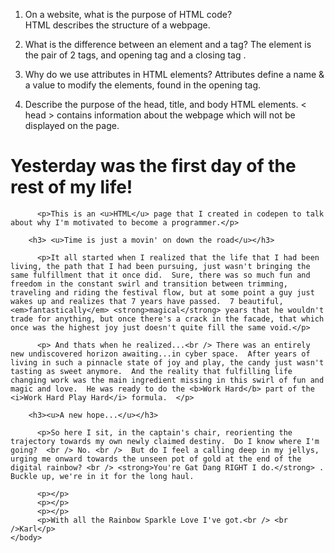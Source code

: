 <p>

1.  On a website, what is the purpose of HTML code?  
  HTML describes the structure of a webpage.

2.  What is the difference between an element and a tag?
  The element is the pair of 2 tags, and opening tag <tag> and a closing tag </tag>.

3.  Why do we use attributes in HTML elements?
  Attributes define a name & a value to modify the elements, found in the opening tag.

4.  Describe the purpose of the head, title, and body HTML elements.
  < head > contains information about the webpage which will not be displayed on the page.
  <title> shown in the browser tab or at the top of the browser window - name of website
  <body> this is what contains all the viewable content on the webpage

5.  In your browser (Chrome), how do you view the source of a website?
  option + command + U

6.  List five different HTML elements and what they are used for. For example, `<p></p>` is a paragraph element, and it is used to represent a paragraph of text.
  <i> italics </i>
  <b> bold </b>
  <h1> heading 1 (largest) </h1>
  <br /> line break
  <sub> lowers text below line </sub>

7.  What are empty elements?
  They have no words between and opening and closing tag, and usually only have one tag.  
  <hr />

8.  What is semantic markup?
  Text elements that don't affect the structure of the page but add extra information.

9.  What are three new semantic elements introduced in HTML 5? Use page 431 in the book to find more about these new elements.
  header nav article
  </p>


  <html>
    <head>
      <title>My First Web Page</title>
    </head>
      <body>
        <h1>Yesterday was the first day of the rest of my life!</h1>

          <p>This is an <u>HTML</u> page that I created in codepen to talk about why I'm motivated to become a programmer.</p>

        <h3> <u>Time is just a movin' on down the road</u></h3>

          <p>It all started when I realized that the life that I had been living, the path that I had been pursuing, just wasn't bringing the same fulfillment that it once did.  Sure, there was so much fun and freedom in the constant swirl and transition between trimming, traveling and riding the festival flow, but at some point a guy just wakes up and realizes that 7 years have passed.  7 beautiful, <em>fantastically</em> <strong>magical</strong> years that he wouldn't trade for anything, but once there's a crack in the facade, that which once was the highest joy just doesn't quite fill the same void.</p>

          <p> And thats when he realized...<br /> There was an entirely new undiscovered horizon awaiting...in cyber space.  After years of living in such a pinnacle state of joy and play, the candy just wasn't tasting as sweet anymore.  And the reality that fulfilling life changing work was the main ingredient missing in this swirl of fun and magic and love.  He was ready to do the <b>Work Hard</b> part of the <i>Work Hard Play Hard</i> formula.  </p>

        <h3><u>A new hope...</u></h3>

          <p>So here I sit, in the captain's chair, reorienting the trajectory towards my own newly claimed destiny.  Do I know where I'm going?  <br /> No. <br />  But do I feel a calling deep in my jellys, urging me onward towards the unseen pot of gold at the end of the digital rainbow? <br /> <strong>You're Gat Dang RIGHT I do.</strong> . Buckle up, we're in it for the long haul.

          <p></p>
          <p></p>
          <p></p>
          <p>With all the Rainbow Sparkle Love I've got.<br /> <br />Karl</p>
    </body>
  </html>
